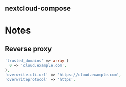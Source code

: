 nextcloud-compose
-----------------

# Notes

## Reverse proxy

```php
'trusted_domains' => array (
  0 => 'cloud.example.com',
),
'overwrite.cli.url' => 'https://cloud.example.com',
'overwriteprotocol' => 'https',
```
